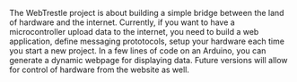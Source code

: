 The WebTrestle project is about building a simple bridge between the land of hardware and the internet. Currently, if you want to have a microcontroller upload data to the internet, you need to build a web application, define messaging prototocols, setup your hardware each time you start a new project.  In a few lines of code on an Arduino, you can generate a dynamic webpage for displaying data. Future versions will allow for control of hardware from the website as well.




